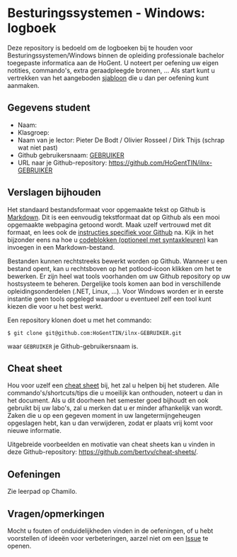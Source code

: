 # Besturingssystemen - Windows: logboek

Deze repository is bedoeld om de logboeken bij te houden voor Besturingssystemen/Windows binnen de opleiding professionale bachelor toegepaste informatica aan de HoGent. U noteert per oefening uw eigen notities, commando's, extra geraadpleegde bronnen, ... Als start kunt u vertrekken van het aangeboden [sjabloon](verslag-oefening-?.md) die u dan per oefening kunt aanmaken.

## Gegevens student

- Naam: 
- Klasgroep: 
- Naam van je lector: Pieter De Bodt / Olivier Rosseel / Dirk Thijs (schrap wat niet past)
- Github gebruikersnaam: [GEBRUIKER](https://github.com/GEBRUIKER)
- URL naar je Github-repository: <https://github.com/HoGentTIN/ilnx-GEBRUIKER>

## Verslagen bijhouden

Het standaard bestandsformaat voor opgemaakte tekst op Github is [Markdown](https://daringfireball.net/projects/markdown/). Dit is een eenvoudig tekstformaat dat op Github als een mooi opgemaakte webpagina getoond wordt. Maak uzelf vertrouwd met dit formaat, en lees ook de [instructies specifiek voor Github](https://help.github.com/articles/getting-started-with-writing-and-formatting-on-github/) na. Kijk in het bijzonder eens na hoe u [codeblokken (optioneel met syntaxkleuren)](https://help.github.com/articles/creating-and-highlighting-code-blocks/) kan invoegen in een Markdown-bestand.

Bestanden kunnen rechtstreeks bewerkt worden op Github. Wanneer u een bestand opent, kan u rechtsboven op het potlood-icoon klikken om het te bewerken. Er zijn heel wat tools voorhanden om uw Github repository op uw hostsysteem te beheren. Dergelijke tools komen aan bod in verschillende opleidingsonderdelen (.NET, Linux, ...). Voor Windows worden er in eerste instantie geen tools opgelegd waardoor u eventueel zelf een tool kunt kiezen die voor u het best werkt.

Een repository klonen doet u met het commando:

```ShellSession
$ git clone git@github.com:HoGentTIN/ilnx-GEBRUIKER.git
```

waar `GEBRUIKER` je Github-gebruikersnaam is.

## Cheat sheet

Hou voor uzelf een [cheat sheet](cheat-sheet.md) bij, het zal u helpen bij het studeren. Alle commando's/shortcuts/tips die u moeilijk kan onthouden, noteert u dan in het document. Als u dit doorheen het semester goed bijhoudt en ook gebruikt bij uw labo's, zal u merken dat u er minder afhankelijk van wordt. Zaken die u op een gegeven moment in uw langetermijngeheugen opgeslagen hebt, kan u dan verwijderen, zodat er plaats vrij komt voor nieuwe informatie.

Uitgebreide voorbeelden en motivatie van cheat sheets kan u vinden in deze Github-repository: <https://github.com/bertvv/cheat-sheets/>.

## Oefeningen

Zie leerpad op Chamilo.

## Vragen/opmerkingen

Mocht u fouten of onduidelijkheden vinden in de oefeningen, of u hebt voorstellen of ideeën voor verbeteringen, aarzel niet om een [Issue](https://github.com/HoGentTIN/iwin-labos/issues) te openen.


